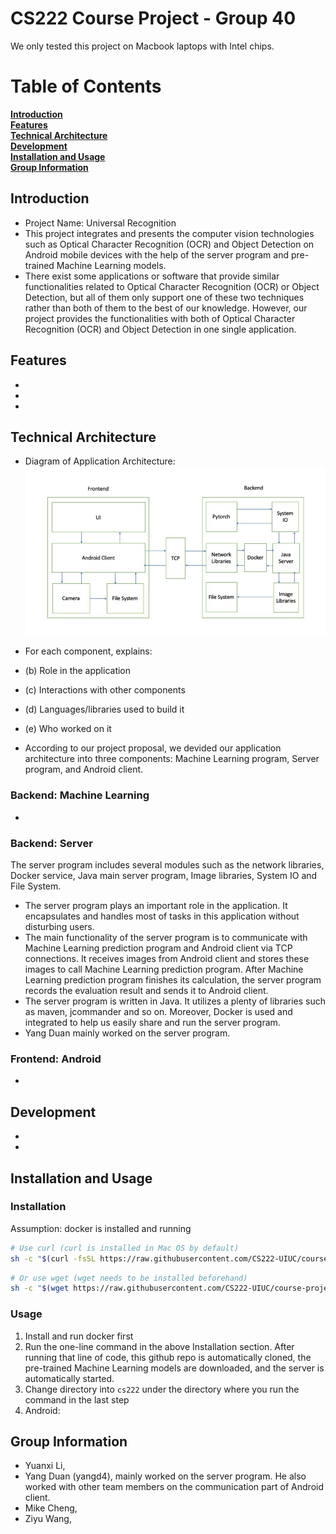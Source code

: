 # CS222 Course Project - Group 40
We only tested this project on Macbook laptops with Intel chips.

# Table of Contents
**[Introduction](#Introduction)**<br>
**[Features](#Features)**<br>
**[Technical Architecture](#Technical-Architecture)**<br>
**[Development](#Development)**<br>
**[Installation and Usage](#Installation-and-Usage)**<br>
**[Group Information](#Group-Information)**<br>

## Introduction
- Project Name: Universal Recognition
- This project integrates and presents the computer vision technologies such as Optical Character Recognition (OCR) and Object Detection on Android mobile devices with the help of the server program and pre-trained Machine Learning models.
- There exist some applications or software that provide similar functionalities related to Optical Character Recognition (OCR) or Object Detection, but all of them only support one of these two techniques rather than both of them to the best of our knowledge. However, our project provides the functionalities with both of Optical Character Recognition (OCR) and Object Detection in one single application.

## Features
- 
-
- 


## Technical Architecture
- Diagram of Application Architecture:  
![Diagram of Application Architecture](https://github.com/CS222-UIUC/course-project-group-40/blob/main/extra_files/architecture.jpeg)
- For each component, explains:
-   (b) Role in the application
-   (c) Interactions with other components 
-   (d) Languages/libraries used to build it 
-   (e) Who worked on it

- According to our project proposal, we devided our application architecture into three components: Machine Learning program, Server program, and Android client.
 
### Backend: Machine Learning
-

### Backend: Server
The server program includes several modules such as the network libraries, Docker service, Java main server program, Image libraries, System IO and File System.
- The server program plays an important role in the application. It encapsulates and handles most of tasks in this application without disturbing users.
- The main functionality of the server program is to communicate with Machine Learning prediction program and Android client via TCP connections. It receives images from Android client and stores these images to call Machine Learning prediction program. After Machine Learning prediction program finishes its calculation, the server program records the evaluation result and sends it to Android client.
- The server program is written in Java. It utilizes a plenty of libraries such as maven, jcommander and so on. Moreover, Docker is used and integrated to help us easily share and run the server program.
- Yang Duan mainly worked on the server program.

### Frontend: Android
-

## Development
-

-



## Installation and Usage
### Installation
Assumption: docker is installed and running
```bash
# Use curl (curl is installed in Mac OS by default)
sh -c "$(curl -fsSL https://raw.githubusercontent.com/CS222-UIUC/course-project-group-40/main/backend/install.sh)"
```
```bash
# Or use wget (wget needs to be installed beforehand)
sh -c "$(wget https://raw.githubusercontent.com/CS222-UIUC/course-project-group-40/main/backend/install.sh -O -)"
```

### Usage
1. Install and run docker first
2. Run the one-line command in the above Installation section. After running that line of code, this github repo is automatically cloned, the pre-trained Machine Learning models are downloaded, and the server is automatically started.
3. Change directory into `cs222` under the directory where you run the command in the last step
4. Android: 


## Group Information
- Yuanxi Li, 
- Yang Duan (yangd4), mainly worked on the server program. He also worked with other team members on the communication part of Android client. 
- Mike Cheng, 
- Ziyu Wang,


